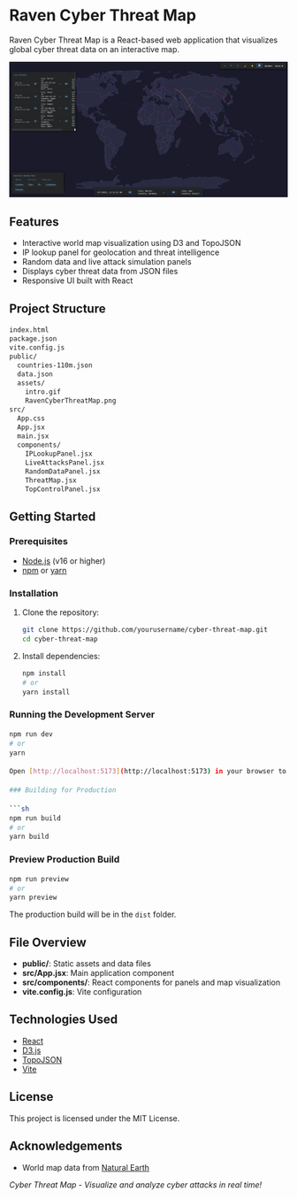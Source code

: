 # Raven Cyber Threat Map

Raven Cyber Threat Map is a React-based web application that visualizes global cyber threat data on an interactive map.

<img src="./public/assets/RavenCyberThreatMap.png" alt="Raven CyberThreat Map" />

## Features

- Interactive world map visualization using D3 and TopoJSON
- IP lookup panel for geolocation and threat intelligence
- Random data and live attack simulation panels
- Displays cyber threat data from JSON files
- Responsive UI built with React

## Project Structure

```
index.html
package.json
vite.config.js
public/
  countries-110m.json
  data.json
  assets/
    intro.gif
    RavenCyberThreatMap.png
src/
  App.css
  App.jsx
  main.jsx
  components/
    IPLookupPanel.jsx
    LiveAttacksPanel.jsx
    RandomDataPanel.jsx
    ThreatMap.jsx
    TopControlPanel.jsx
```

## Getting Started

### Prerequisites

- [Node.js](https://nodejs.org/) (v16 or higher)
- [npm](https://www.npmjs.com/) or [yarn](https://yarnpkg.com/)

### Installation

1. Clone the repository:
    ```sh
    git clone https://github.com/yourusername/cyber-threat-map.git
    cd cyber-threat-map
    ```

2. Install dependencies:
    ```sh
    npm install
    # or
    yarn install
    ```

### Running the Development Server

```sh
npm run dev
# or
yarn

Open [http://localhost:5173](http://localhost:5173) in your browser to view the app.

### Building for Production

```sh
npm run build
# or
yarn build
```

### Preview Production Build

```sh
npm run preview
# or
yarn preview
```

The production build will be in the `dist` folder.


## File Overview

- **public/**: Static assets and data files
- **src/App.jsx**: Main application component
- **src/components/**: React components for panels and map visualization
- **vite.config.js**: Vite configuration


## Technologies Used

- [React](https://react.dev/)
- [D3.js](https://d3js.org/)
- [TopoJSON](https://github.com/topojson/topojson)
- [Vite](https://vitejs.dev/)

## License

This project is licensed under the MIT License.

## Acknowledgements

- World map data from [Natural Earth](https://www.naturalearthdata.com/)

*Cyber Threat Map - Visualize and analyze cyber attacks in real time!*
